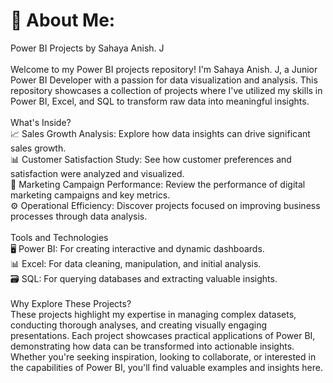# 💫 About Me:
Power BI Projects by Sahaya Anish. J<br><br>     Welcome to my Power BI projects repository! I'm Sahaya Anish. J, a Junior Power BI Developer with a passion for data visualization and analysis. This repository showcases a collection of projects where I've utilized my skills in Power BI, Excel, and SQL to transform raw data into meaningful insights.<br><br>What's Inside?<br>📈 Sales Growth Analysis: Explore how data insights can drive significant sales growth.<br>📊 Customer Satisfaction Study: See how customer preferences and satisfaction were analyzed and visualized.<br>📢 Marketing Campaign Performance: Review the performance of digital marketing campaigns and key metrics.<br>⚙️ Operational Efficiency: Discover projects focused on improving business processes through data analysis.<br><br>Tools and Technologies<br>🖥️ Power BI: For creating interactive and dynamic dashboards.<br>📊 Excel: For data cleaning, manipulation, and initial analysis.<br>🗃️ SQL: For querying databases and extracting valuable insights.<br><br>Why Explore These Projects?<br>These projects highlight my expertise in managing complex datasets, conducting thorough analyses, and creating visually engaging presentations. Each project showcases practical applications of Power BI, demonstrating how data can be transformed into actionable insights. Whether you're seeking inspiration, looking to collaborate, or interested in the capabilities of Power BI, you'll find valuable examples and insights here.
